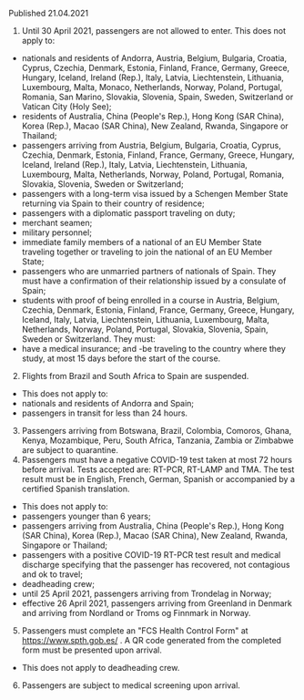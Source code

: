 Published 21.04.2021
1. Until 30 April 2021, passengers are not allowed to enter.
This does not apply to:
- nationals and residents of Andorra, Austria, Belgium, Bulgaria, Croatia, Cyprus, Czechia, Denmark, Estonia, Finland, France, Germany, Greece, Hungary, Iceland, Ireland (Rep.), Italy, Latvia, Liechtenstein, Lithuania, Luxembourg, Malta, Monaco, Netherlands, Norway, Poland, Portugal, Romania, San Marino, Slovakia, Slovenia, Spain, Sweden, Switzerland or Vatican City (Holy See);
- residents of Australia, China (People's Rep.), Hong Kong (SAR China), Korea (Rep.), Macao (SAR China), New Zealand, Rwanda, Singapore or Thailand;
- passengers arriving from Austria, Belgium, Bulgaria, Croatia, Cyprus, Czechia, Denmark, Estonia, Finland, France, Germany, Greece, Hungary, Iceland, Ireland (Rep.), Italy, Latvia, Liechtenstein, Lithuania, Luxembourg, Malta, Netherlands, Norway, Poland, Portugal, Romania, Slovakia, Slovenia, Sweden or Switzerland;
- passengers with a long-term visa issued by a Schengen Member State returning via Spain to their country of residence;
- passengers with a diplomatic passport traveling on duty;
- merchant seamen;
- military personnel;
- immediate family members of a national of an EU Member State traveling together or traveling to join the national of an EU Member State;
- passengers who are unmarried partners of nationals of Spain. They must have a confirmation of their relationship issued by a consulate of Spain;
- students with proof of being enrolled in a course in Austria, Belgium, Czechia, Denmark, Estonia, Finland, France, Germany, Greece, Hungary, Iceland, Italy, Latvia, Liechtenstein, Lithuania, Luxembourg, Malta, Netherlands, Norway, Poland, Portugal, Slovakia, Slovenia, Spain, Sweden or Switzerland. They must:
- have a medical insurance; and
-be traveling to the country where they study, at most 15 days before the start of the course.
2. Flights from Brazil and South Africa to Spain are suspended. 
- This does not apply to:
- nationals and residents of Andorra and Spain;
- passengers in transit for less than 24 hours.
3. Passengers arriving from Botswana, Brazil, Colombia, Comoros, Ghana, Kenya, Mozambique, Peru, South Africa, Tanzania, Zambia or Zimbabwe are subject to quarantine.
4. Passengers must have a negative COVID-19 test taken at most 72 hours before arrival. Tests accepted are: RT-PCR, RT-LAMP and TMA. The test result must be in English, French, German, Spanish or accompanied by a certified Spanish translation.
- This does not apply to:
- passengers younger than 6 years;
- passengers arriving from Australia, China (People's Rep.), Hong Kong (SAR China), Korea (Rep.), Macao (SAR China), New Zealand, Rwanda, Singapore or Thailand;
- passengers with a positive COVID-19 RT-PCR test result and medical discharge specifying that the passenger has recovered, not contagious and ok to travel;
- deadheading crew;
- until 25 April 2021, passengers arriving from Trondelag in Norway;
- effective 26 April 2021, passengers arriving from Greenland in Denmark and arriving from Nordland or Troms og Finnmark in Norway.
5. Passengers must complete an "FCS Health Control Form" at <a href="https://www.spth.gob.es/">https://www.spth.gob.es/</a> . A QR code generated from the completed form must be presented upon arrival.
- This does not apply to deadheading crew. 
6. Passengers are subject to medical screening upon arrival. 

